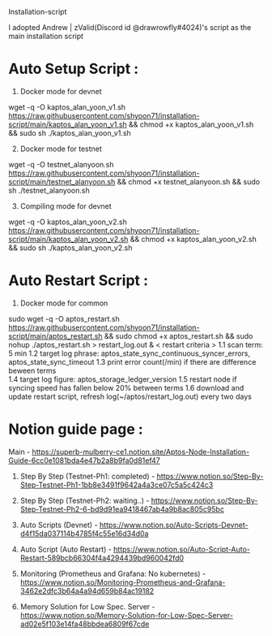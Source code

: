 Installation-script

  I adopted Andrew | zValid(Discord id @drawrowfly#4024)'s script as the main installation script

# Auto Setup Script :

  1. Docker mode for devnet
  
  wget -q -O kaptos_alan_yoon_v1.sh https://raw.githubusercontent.com/shyoon71/installation-script/main/kaptos_alan_yoon_v1.sh && chmod +x kaptos_alan_yoon_v1.sh && sudo sh ./kaptos_alan_yoon_v1.sh

  2. Docker mode for testnet
  
  wget -q -O testnet_alanyoon.sh https://raw.githubusercontent.com/shyoon71/installation-script/main/testnet_alanyoon.sh && chmod +x testnet_alanyoon.sh && sudo sh ./testnet_alanyoon.sh

  3. Compiling mode for devnet
  
  wget -q -O kaptos_alan_yoon_v2.sh https://raw.githubusercontent.com/shyoon71/installation-script/main/kaptos_alan_yoon_v2.sh && chmod +x kaptos_alan_yoon_v2.sh && sudo sh ./kaptos_alan_yoon_v2.sh

# Auto Restart Script :

  1. Docker mode for common
  
  sudo wget -q -O aptos_restart.sh https://raw.githubusercontent.com/shyoon71/installation-script/main/aptos_restart.sh && sudo chmod +x aptos_restart.sh && sudo nohup ./aptos_restart.sh > restart_log.out &
  < restart criteria >
    1.1 scan term: 5 min
    1.2 target log phrase: aptos_state_sync_continuous_syncer_errors, aptos_state_sync_timeout
    1.3 print error count(/min) if there are difference beween terms  
    1.4 target log figure: aptos_storage_ledger_version
    1.5 restart node if syncing speed has fallen below 20% between terms
    1.6 download and update restart script, refresh log(~/aptos/restart_log.out) every two days 

# Notion guide page :

 Main - https://superb-mulberry-ce1.notion.site/Aptos-Node-Installation-Guide-6cc0e1081bda4e47b2a8b9fa0d81ef47

  1. Step By Step (Testnet-Ph1: completed) - https://www.notion.so/Step-By-Step-Testnet-Ph1-1bb8e3491f9642a4a3ce07c5a5c424c3

  2. Step By Step (Testnet-Ph2: waiting..) - https://www.notion.so/Step-By-Step-Testnet-Ph2-6-bd9d91ea9418467ab4a9b8ac805c95bc

  3. Auto Scripts (Devnet) - https://www.notion.so/Auto-Scripts-Devnet-d4f15da037114b4785f4c55e16d34d0a

  4. Auto Script (Auto Restart) - https://www.notion.so/Auto-Script-Auto-Restart-589bcb66304f4a4294439bd960042fd0

  5. Monitoring (Prometheus and Grafana: No kubernetes) - https://www.notion.so/Monitoring-Prometheus-and-Grafana-3462e2dfc3b64a4a94d659b84ac19182

  6. Memory Solution for Low Spec. Server - https://www.notion.so/Memory-Solution-for-Low-Spec-Server-ad02e5f103e14fa48bbdea6809f67cde
